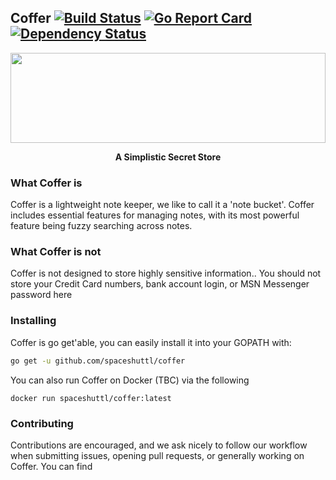 Coffer [![Build Status](https://drone.io/github.com/spaceshuttl/coffer/status.png)](https://drone.io/github.com/spaceshuttl/coffer/latest) [![Go Report Card](https://goreportcard.com/badge/github.com/spaceshuttl/coffer)](https://goreportcard.com/report/github.com/spaceshuttl/coffer) [![Dependency Status](https://dependencyci.com/github/spaceshuttl/coffer/badge)](https://dependencyci.com/github/spaceshuttl/coffer)
---

<a href="https://github.com/spaceshuttl/coffer/">
  <img src="https://spaceshuttl.io/coffer.svg" width="100%" height="144">
</a>

<p align="center">
  <b>A Simplistic Secret Store</b>
</p>


### What Coffer is
Coffer is a lightweight note keeper, we like to call it a 'note bucket'. Coffer
includes essential features for managing notes, with its most powerful feature
being fuzzy searching across notes.

### What Coffer is not
Coffer is not designed to store highly sensitive information.. You should not store your Credit Card numbers, bank account login, or MSN Messenger password here

### Installing

Coffer is go get'able, you can easily install it into your GOPATH with:
```bash
go get -u github.com/spaceshuttl/coffer
```

You can also run Coffer on Docker (TBC) via the following
```
docker run spaceshuttl/coffer:latest
```

### Contributing
Contributions are encouraged, and we ask nicely to follow our workflow when submitting issues,
opening pull requests, or generally working on Coffer. You can find
